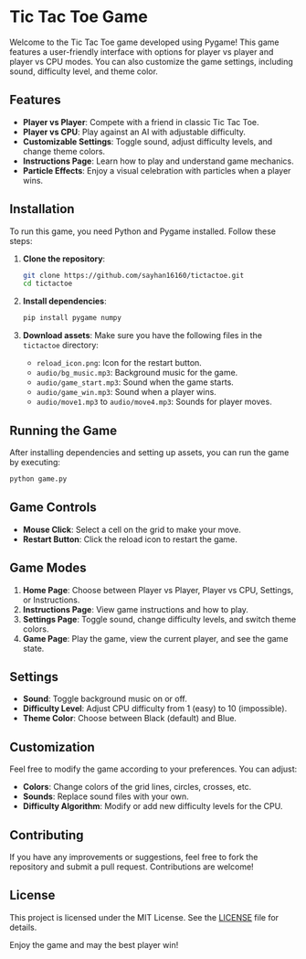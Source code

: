 # Tic Tac Toe Game

Welcome to the Tic Tac Toe game developed using Pygame! This game features a user-friendly interface with options for player vs player and player vs CPU modes. You can also customize the game settings, including sound, difficulty level, and theme color.

## Features

- **Player vs Player**: Compete with a friend in classic Tic Tac Toe.
- **Player vs CPU**: Play against an AI with adjustable difficulty.
- **Customizable Settings**: Toggle sound, adjust difficulty levels, and change theme colors.
- **Instructions Page**: Learn how to play and understand game mechanics.
- **Particle Effects**: Enjoy a visual celebration with particles when a player wins.

## Installation

To run this game, you need Python and Pygame installed. Follow these steps:

1. **Clone the repository**:

   ```bash
   git clone https://github.com/sayhan16160/tictactoe.git
   cd tictactoe
   ```

2. **Install dependencies**:

   ```bash
   pip install pygame numpy
   ```

3. **Download assets**: Make sure you have the following files in the `tictactoe` directory:
   - `reload_icon.png`: Icon for the restart button.
   - `audio/bg_music.mp3`: Background music for the game.
   - `audio/game_start.mp3`: Sound when the game starts.
   - `audio/game_win.mp3`: Sound when a player wins.
   - `audio/move1.mp3` to `audio/move4.mp3`: Sounds for player moves.

## Running the Game

After installing dependencies and setting up assets, you can run the game by executing:

```bash
python game.py
```

## Game Controls

- **Mouse Click**: Select a cell on the grid to make your move.
- **Restart Button**: Click the reload icon to restart the game.

## Game Modes

1. **Home Page**: Choose between Player vs Player, Player vs CPU, Settings, or Instructions.
2. **Instructions Page**: View game instructions and how to play.
3. **Settings Page**: Toggle sound, change difficulty levels, and switch theme colors.
4. **Game Page**: Play the game, view the current player, and see the game state.

## Settings

- **Sound**: Toggle background music on or off.
- **Difficulty Level**: Adjust CPU difficulty from 1 (easy) to 10 (impossible).
- **Theme Color**: Choose between Black (default) and Blue.

## Customization

Feel free to modify the game according to your preferences. You can adjust:

- **Colors**: Change colors of the grid lines, circles, crosses, etc.
- **Sounds**: Replace sound files with your own.
- **Difficulty Algorithm**: Modify or add new difficulty levels for the CPU.

## Contributing

If you have any improvements or suggestions, feel free to fork the repository and submit a pull request. Contributions are welcome!

## License

This project is licensed under the MIT License. See the [LICENSE](LICENSE) file for details.

Enjoy the game and may the best player win!

